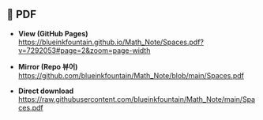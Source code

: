 ## 📄 PDF

- **View (GitHub Pages)**  
  https://blueinkfountain.github.io/Math_Note/Spaces.pdf?v=7292053#page=2&zoom=page-width

- **Mirror (Repo 뷰어)**  
  https://github.com/blueinkfountain/Math_Note/blob/main/Spaces.pdf

- **Direct download**  
  https://raw.githubusercontent.com/blueinkfountain/Math_Note/main/Spaces.pdf
